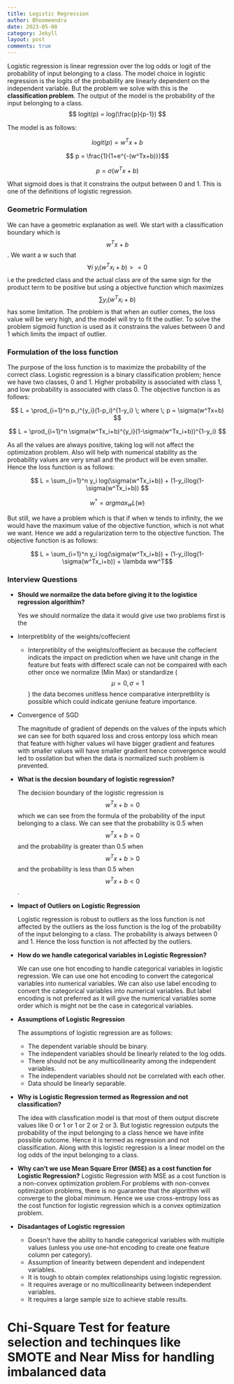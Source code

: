 ```yaml
---
title: Logistic Regression
author: Bhoomeendra 
date: 2023-05-08
category: Jekyll
layout: post
comments: true
---
```

<!-- #### What is Logistic Regression? -->

Logistic regression is linear regression over the log odds or logit of the probability of input belonging to a class. The model choice in logistic regression is the logits of the probability are linearly dependent on the independent variable. But the problem we solve with this is the __classification problem__. The output of the model is the probability of the input belonging to a class.
$$ logit(p) = log(\frac{p}{p-1}) $$

The model is as follows:

$$ logit(p) = w^Tx + b$$

$$ p = \frac{1}{1+e^{-(w^Tx+b)}}$$

$$ p = \sigma(w^Tx+b)$$

What sigmoid does is that it constrains the output between 0 and 1. This is one of the definitions of logistic regression. 
### Geometric Formulation 
We can have a geometric explanation as well. We start with a classification boundary which is $$ w^Tx +b $$. We want a w such that $$ \forall i \; y_i(w^Tx_i+b)>=0  $$ i.e the predicted class and the actual class are of the same sign for the product term to be positive but using a objective function which maximizes $$ \sum y_i(w^Tx_i+b) $$ has some limitation. The problem is that when an outlier comes, the loss value will be very high, and the model will try to fit the outlier. To solve the problem sigmoid function is used as it constrains the values between 0 and 1 which limits the impact of outlier.

### Formulation of the loss function
The purpose of the loss function is to maximize the probability of the correct class. Logistic regression is a binary classification problem; hence we have two classes, 0 and 1. Higher probability is associated with class 1, and low probability is associated with class 0. The objective function is as follows:

$$ L = \prod_{i=1}^n p_i^{y_i}(1-p_i)^{1-y_i} \; where \; p = \sigma(w^Tx+b) $$

$$ L = \prod_{i=1}^n \sigma(w^Tx_i+b)^{y_i}(1-\sigma(w^Tx_i+b))^{1-y_i} $$

As all the values are always positive, taking log will not affect the optimization problem. Also will help with numerical stability as the probability values are very small and the product will be even smaller. Hence the loss function is as follows:

$$ L = \sum_{i=1}^n y_i log(\sigma(w^Tx_i+b)) + (1-y_i)log(1-\sigma(w^Tx_i+b)) $$ 

$$ w^* = argmax_w L(w)$$

But still, we have a problem which is that if when w tends to infinity, the we would have the maximum value of the objective function, which is not what we want. Hence we add a regularization term to the objective function. The objective function is as follows:

$$ L =  \sum_{i=1}^n y_i log(\sigma(w^Tx_i+b)) + (1-y_i)log(1-\sigma(w^Tx_i+b)) + \lambda ww^T$$ 

<!-- This theme supports rendering beautiful math in inline and display modes using [MathJax 3](https://www.mathjax.org/) engine. You just need to surround your math expression with `$$`, like `$$ E = mc^2 $$`. If you leave it inside a paragraph, it will produce an inline expression, just like $$ E = mc^2 $$. -->

<!-- To use display mode, again surround your expression with `$$` and place it as a separate paragraph. Here is an example: -->

<!-- $$\sum_{k=1}^\infty |\langle x, e_k \rangle|^2 \leq \|x\|^2$$ -->

### Interview Questions

* **Should we normailze the data before giving it to the logistice regression algorithim?**

    Yes we should normalize the data it would give use two problems first is the 

- Interpretiblity of the weights/coffecient

    - Interpretiblity of the weights/coffecient as because the coffecient indicats the impact on prediction when we have unit change in the feature but feats with differect scale can not be compaired with each other once we normalize (Min Max) or standardize ($$\mu =0 , \sigma =1$$) the data becomes unitless hence comparative interpretblity is possible which could indicate geniune feature importance.

- Convergence of SGD

    The magnitude of gradient of depends on the values of the inputs which we can see for both squared loss and cross entorpy loss which mean that feature with higher values wil have bigger gradient and features with smaller values will have smaller gradient hence convergence would led to ossilation but when the data is normalized such problem is prevented.

* **What is the decsion boundary of logistic regression?**

    The decision boundary of the logistic regression is $$ w^Tx +b = 0 $$ which we  can see from the formula of the probability of the input belonging to a class. We can see that the probability is 0.5 when $$ w^Tx +b = 0 $$ and the probability is greater than 0.5 when $$ w^Tx +b > 0 $$ and the probability is less than 0.5 when $$ w^Tx +b < 0 $$.

* **Impact of Outliers on Logistic Regression**

    Logistic regression is robust to outliers as the loss function is not affected by the outliers as the loss function is the log of the probability of the input belonging to a class. The probability is always between 0 and 1. Hence the loss function is not affected by the outliers.

* **How do we handle categorical variables in Logistic Regression?**

    We can use one hot encoding to handle categorical variables in logistic regression. We can use one hot encoding to convert the categorical variables into numerical variables. We can also use label encoding to convert the categorical variables into numerical variables. But label encoding is not preferred as it will give the numerical variables some order which is might not be the case in categorical variables.

* **Assumptions of Logistic Regression**

    The assumptions of logistic regression are as follows:

    - The dependent variable should be binary.
    - The independent variables should be linearly related to the log odds.
    - There should not be any multicollinearity among the independent variables.
    - The independent variables should not be correlated with each other.
    - Data should be linearly separable.

* **Why is Logistic Regression termed as Regression and not classification?**

    The idea with classfication model is that most of them output discrete values like 0 or 1 or 1 or 2 or 2 or 3. But logistic regression outputs the probability of the input belonging to a class hence we have infite possible outcome. Hence it is termed as regression and not classification. Along with this logistic regression is a linear model on the log odds of the input belonging to a class.

* **Why can’t we use Mean Square Error (MSE) as a cost function for Logistic Regression?**
    Logistic Regression with MSE as a cost function is a non-convex optimization problem.For problems with non-convex optimization problems, there is no guarantee that the algorithm will converge to the global minimum. Hence we use cross-entropy loss as the cost function for logistic regression which is a convex optimization problem.

* **Disadantages of Logistic regression**
    
    - Doesn't have the ability to handle categorical variables with multiple values (unless you use one-hot encoding to create one feature column per category).
    - Assumption of linearity between dependent and independent variables.
    - It is tough to obtain complex relationships using logistic regression.
    - It requires average or no multicollinearity between independent variables.
    - It requires a large sample size to achieve stable results.

# Chi-Square Test for feature selection and techinques like SMOTE and Near Miss for handling imbalanced data